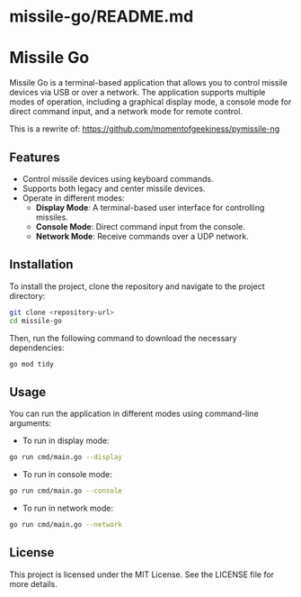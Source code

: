 # missile-go/README.md

# Missile Go

Missile Go is a terminal-based application that allows you to control missile devices via USB or over a network. The application supports multiple modes of operation, including a graphical display mode, a console mode for direct command input, and a network mode for remote control.

This is a rewrite of: https://github.com/momentofgeekiness/pymissile-ng 

## Features

- Control missile devices using keyboard commands.
- Supports both legacy and center missile devices.
- Operate in different modes:
  - **Display Mode**: A terminal-based user interface for controlling missiles.
  - **Console Mode**: Direct command input from the console.
  - **Network Mode**: Receive commands over a UDP network.

## Installation

To install the project, clone the repository and navigate to the project directory:

```bash
git clone <repository-url>
cd missile-go
```

Then, run the following command to download the necessary dependencies:

```bash
go mod tidy
```

## Usage

You can run the application in different modes using command-line arguments:

- To run in display mode:

```bash
go run cmd/main.go --display
```

- To run in console mode:

```bash
go run cmd/main.go --console
```

- To run in network mode:

```bash
go run cmd/main.go --network
```


## License

This project is licensed under the MIT License. See the LICENSE file for more details.